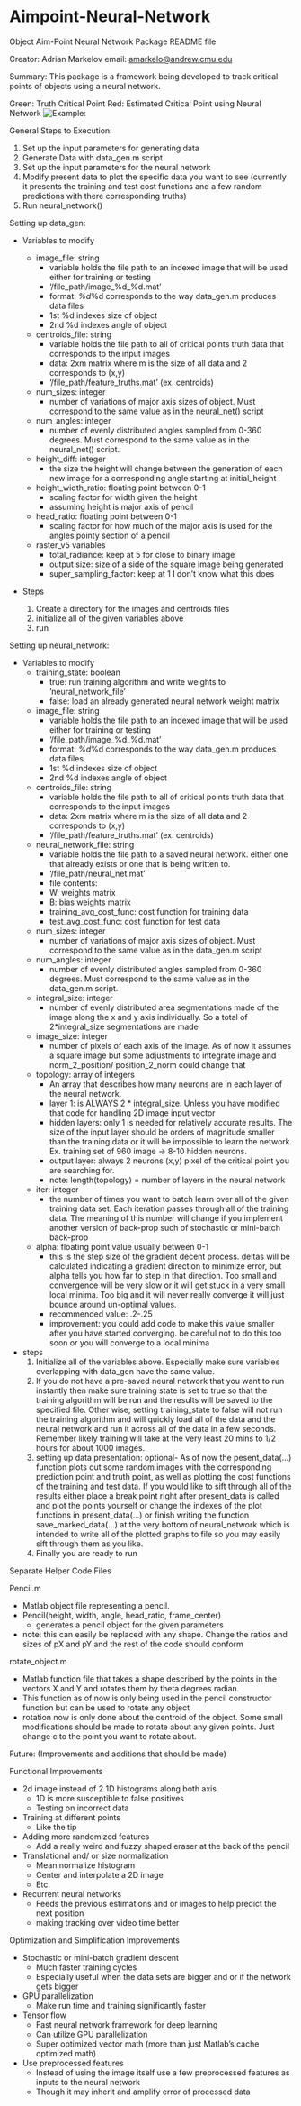 # Aimpoint-Neural-Network


Object Aim-Point Neural Network Package README file

Creator: Adrian Markelov
email: amarkelo@andrew.cmu.edu


Summary:
This package is a framework being developed to track critical points of objects using a neural network. 

Green: Truth Critical Point
Red: Estimated Critical Point using Neural Network
![Example: ](https://github.com/Adrian-Markelov/Aimpoint-Neural-Network/blob/master/public_aimpoint/aimpoint_ex_img.png)

General Steps to Execution:
1. Set up the input parameters for generating data
2. Generate Data with data_gen.m script
3. Set up the input parameters for the neural network
4. Modify present data to plot the specific data you want to see
   (currently it presents the training and test cost functions and
    a few random predictions with there corresponding truths)
5. Run neural_network()


Setting up data_gen:
- Variables to modify
	- image_file: string
        * variable holds the file path to an indexed image that will be used either
          for training or testing
        * ‘/file_path/image_%d_%d.mat’
        * format: _%d_%d corresponds to the way data_gen.m produces data files
        * 1st %d indexes size of object
        * 2nd %d indexes angle of object
	- centroids_file: string
        * variable holds the file path to all of critical points truth data
			    that corresponds to the input images
        * data: 2xm matrix where m is the size of all data and 2 corresponds to (x,y)
        * ‘/file_path/feature_truths.mat’ (ex. centroids)
	- num_sizes: integer
        - number of variations of major axis sizes of object. Must correspond to
			    the same value as in the neural_net() script
	- num_angles: integer
        - number of evenly distributed angles sampled from 0-360 degrees. Must 
			    correspond to the same value as in the neural_net() script.
	- height_diff: integer
        - the size the height will change between the generation of each new image
			    for a corresponding angle starting at initial_height
	- height_width_ratio: floating point between 0-1
        - scaling factor for width given the height
        - assuming height is major axis of pencil
	- head_ratio: floating point between 0-1
        - scaling factor for how much of the major axis is used for the angles pointy
			    section of a pencil
	- raster_v5 variables
		- total_radiance: keep at 5 for close to binary image
		- output size: size of a side of the square image being generated
		- super_sampling_factor: keep at 1 I don’t know what this does


- Steps
	1. Create a directory for the images and centroids files
	2. initialize all of the given variables above
	3. run





Setting up neural_network:
- Variables to modify
	- training_state: boolean
        - true: run training algorithm and write weights to ’neural_network_file’
        - false: load an already generated neural network weight matrix
	- image_file: string
        - variable holds the file path to an indexed image that will be used either
			    for training or testing
        - ‘/file_path/image_%d_%d.mat’
        - format: _%d_%d corresponds to the way data_gen.m produces data files
        - 1st %d indexes size of object
        - 2nd %d indexes angle of object
	- centroids_file: string
        - variable holds the file path to all of critical points truth data
			    that corresponds to the input images
        - data: 2xm matrix where m is the size of all data and 2 corresponds to (x,y)
        - ‘/file_path/feature_truths.mat’ (ex. centroids)
	- neural_network_file: string
        - variable holds the file path to a saved neural network. either one that
			    already exists or one that is being written to.
        - ‘/file_path/neural_net.mat’
        - file contents: 
        - W: weights matrix
        - B: bias weights matrix
        - training_avg_cost_func: cost function for training data
        - test_avg_cost_func: cost function for test data
	- num_sizes: integer
        - number of variations of major axis sizes of object. Must correspond to
			    the same value as in the data_gen.m script
	- num_angles: integer
        - number of evenly distributed angles sampled from 0-360 degrees. Must 
			    correspond to the same value as in the data_gen.m script.
	- integral_size: integer
        - number of evenly distributed area segmentations made of the image along the 
			    x and y axis individually. So a total of 2*integral_size segmentations are made
	- image_size: integer
        - number of pixels of each axis of the image. As of now it assumes a square image
			    but some adjustments to integrate image and norm_2_position/ position_2_norm
			    could change that
	- topology: array of integers
        - An array that describes how many neurons are in each layer of the neural network.
        - layer 1: is ALWAYS 2 * integral_size. Unless you have modified that code for handling
			    2D image input vector
        - hidden layers: only 1 is needed for relatively accurate results. The size of the input
			    layer should be orders of magnitude smaller than the training data or it will be impossible
			    to learn the network. Ex. training set of 960 image -> 8-10 hidden neurons.
        - output layer: always 2 neurons (x,y) pixel of the critical point you are searching for.
        - note: length(topology) = number of layers in the neural network
	- iter: integer
        - the number of times you want to batch learn over all of the given training data set. Each
			    iteration passes through all of the training data. The meaning of this number will change 
			    if you implement another version of back-prop such of stochastic or mini-batch back-prop
	- alpha: floating point value usually between 0-1
        - this is the step size of the gradient decent process. deltas will be calculated indicating
			    a gradient direction to minimize error, but alpha tells you how far to step in that direction.
			    Too small and convergence will be very slow or it will get stuck in a very small local minima.
			    Too big and it will never really converge it will just bounce around un-optimal values.
        - recommended value: .2-.25
        - improvement: you could add code to make this value smaller after you have started converging.
			    be careful not to do this too soon or you will converge to a local minima
- steps
	1. Initialize all of the variables above. Especially make sure variables overlapping with data_gen have the same value.
	2. If you do not have a pre-saved neural network that you want to run instantly then make sure training state is set to true
	   so that the training algorithm will be run and the results will be saved to the specified file. Other wise, setting training_state
	   to false will not run the training algorithm and will quickly load all of the data and the neural network and run it across all of
	   the data in a few seconds. Remember likely training will take at the very least 20 mins to 1/2 hours for about 1000 images.
	3. setting up data presentation: optional- As of now the pesent_data(…) function plots out some random images with the corresponding 
	   prediction point and truth point, as well as plotting the cost functions of the training and test data. If you would like to sift 
	   through all of the results either place a break point right after present_data is called and plot the points yourself or change the
	   indexes of the plot functions in present_data(…) or finish writing the function save_marked_data(…) at the very bottom of neural_network
	   which is intended to write all of the plotted graphs to file so you may easily sift through them as you like. 
	4. Finally you are ready to run

Separate Helper Code Files

Pencil.m
- Matlab object file representing a pencil.
- Pencil(height, width, angle, head_ratio, frame_center)
	- generates a pencil object for the given parameters
- note: this can easily be replaced with any shape. Change the ratios and sizes
	of pX and pY and the rest of the code should conform

rotate_object.m
- Matlab function file that takes a shape described by the points in the vectors X and Y
  and rotates them by theta degrees radian.
- This function as of now is only being used in the pencil constructor function but can be
  used to rotate any object
- rotation now is only done about the centroid of the object. Some small modifications 
  should be made to rotate about any given points. Just change c to the point you want
  to rotate about.




Future: (Improvements and additions that should be made)

Functional Improvements
- 2d image instead of 2 1D histograms along both axis
	- 1D is more susceptible to false positives
	- Testing on incorrect data
- Training at different points
	- Like the tip
- Adding more randomized features
	- Add a really weird and fuzzy shaped eraser at the back of the pencil
- Translational and/ or size normalization
	- Mean normalize histogram
	- Center and interpolate a 2D image
	- Etc.
- Recurrent neural networks 
	- Feeds the previous estimations and or images to help predict the next position
	- making tracking over video time better

Optimization and Simplification Improvements
- Stochastic or mini-batch gradient descent
	- Much faster training cycles
	- Especially useful when the data sets are bigger and or if the network gets bigger
- GPU parallelization
	- Make run time and training significantly faster
- Tensor flow
	- Fast neural network framework for deep learning
	- Can utilize GPU parallelization
	- Super optimized vector math (more than just Matlab’s cache optimized math)
- Use preprocessed features
	- Instead of using the image itself use a few preprocessed features as inputs to the
	  neural network 
	- Though it may inherit and amplify error of processed data 
